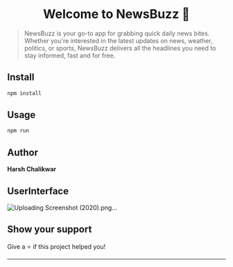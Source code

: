 <h1 align="center">Welcome to NewsBuzz 👋</h1>

> NewsBuzz is your go-to app for grabbing quick daily news bites. Whether you're interested in the latest updates on news, weather, politics, or sports, NewsBuzz delivers all the headlines you need to stay informed, fast and for free.

## Install

```sh
npm install
```

## Usage

```sh
npm run 
```
## Author

**Harsh Chalikwar**
## UserInterface
![Uploading Screenshot (2020).png…]()
## Show your support

Give a ⭐️ if this project helped you!

***
